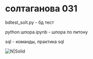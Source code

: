 # солтаганова 031
bdtest_solt.py - бд тест


python шпора.ipynb - шпора по питону


sql - команды, практика sql



![N|Solid](http://risovach.ru/upload/2016/06/mem/garfild_115447149_orig_.jpg)

